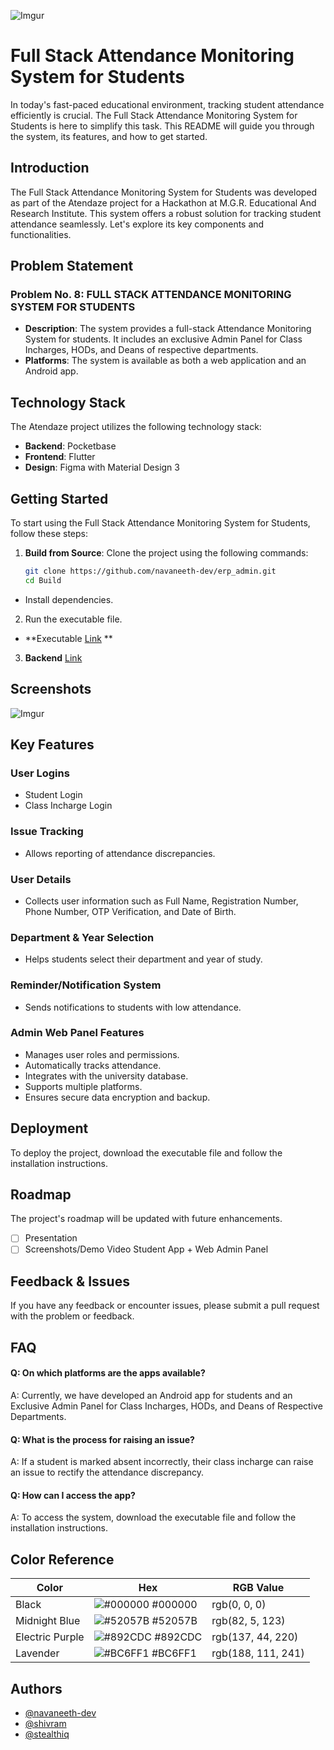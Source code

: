 ![Imgur](https://i.imgur.com/v9yJjWz.png)
# Full Stack Attendance Monitoring System for Students

In today's fast-paced educational environment, tracking student attendance efficiently is crucial. The Full Stack Attendance Monitoring System for Students is here to simplify this task. This README will guide you through the system, its features, and how to get started.

## Introduction

The Full Stack Attendance Monitoring System for Students was developed as part of the Atendaze project for a Hackathon at M.G.R. Educational And Research Institute. This system offers a robust solution for tracking student attendance seamlessly. Let's explore its key components and functionalities.

## Problem Statement

### Problem No. 8: FULL STACK ATTENDANCE MONITORING SYSTEM FOR STUDENTS

- **Description**: The system provides a full-stack Attendance Monitoring System for students. It includes an exclusive Admin Panel for Class Incharges, HODs, and Deans of respective departments.
- **Platforms**: The system is available as both a web application and an Android app.

## Technology Stack

The Atendaze project utilizes the following technology stack:

- **Backend**: Pocketbase
- **Frontend**: Flutter
- **Design**: Figma with Material Design 3

## Getting Started

To start using the Full Stack Attendance Monitoring System for Students, follow these steps:

1. **Build from Source**: Clone the project using the following commands:
   ```bash
   git clone https://github.com/navaneeth-dev/erp_admin.git
   cd Build
   ```
- Install dependencies.

2. Run the executable file.

- **Executable [Link](https://drive.google.com/drive/folders/13UE721dRxpouuErYKsXeVM9layDHLuIw?usp=drive_link) **

3. **Backend** [Link](https://discord.com/channels/1145271107839074386/1145271107839074393/1148250888218083438)
## Screenshots

![Imgur](https://i.imgur.com/0sdN2Ze.png)
## Key Features

### User Logins

- Student Login
- Class Incharge Login

### Issue Tracking

- Allows reporting of attendance discrepancies.

### User Details

- Collects user information such as Full Name, Registration Number, Phone Number, OTP Verification, and Date of Birth.

### Department & Year Selection

- Helps students select their department and year of study.

### Reminder/Notification System

- Sends notifications to students with low attendance.

### Admin Web Panel Features

- Manages user roles and permissions.
- Automatically tracks attendance.
- Integrates with the university database.
- Supports multiple platforms.
- Ensures secure data encryption and backup.

## Deployment

To deploy the project, download the executable file and follow the installation instructions.

## Roadmap

The project's roadmap will be updated with future enhancements.

- [ ] Presentation
- [ ] Screenshots/Demo Video Student App + Web Admin Panel
## Feedback & Issues

If you have any feedback or encounter issues, please submit a pull request with the problem or feedback.

## FAQ

#### Q: On which platforms are the apps available?

A: Currently, we have developed an Android app for students and an Exclusive Admin Panel for Class Incharges, HODs, and Deans of Respective Departments.

#### Q: What is the process for raising an issue?

A: If a student is marked absent incorrectly, their class incharge can raise an issue to rectify the attendance discrepancy.

#### Q: How can I access the app?

A: To access the system, download the executable file and follow the installation instructions.

## Color Reference

| Color             | Hex                                                                | RGB Value        |
| ----------------- | ------------------------------------------------------------------ | -----------------|
| Black | ![#000000](https://via.placeholder.com/10/000000?text=+) #000000 | rgb(0, 0, 0)     |
| Midnight Blue | ![#52057B](https://via.placeholder.com/10/52057B?text=+) #52057B | rgb(82, 5, 123)  |
| Electric Purple | ![#892CDC](https://via.placeholder.com/10/892CDC?text=+) #892CDC | rgb(137, 44, 220)|
| Lavender | ![#BC6FF1](https://via.placeholder.com/10/BC6FF1?text=+) #BC6FF1 | rgb(188, 111, 241)|

## Authors
- [@navaneeth-dev](https://www.github.com/navaneeth-dev)
- [@shivram](https://github.com/SivaramTechie)
- [@stealthiq](https://github.com/StealthIQ)

